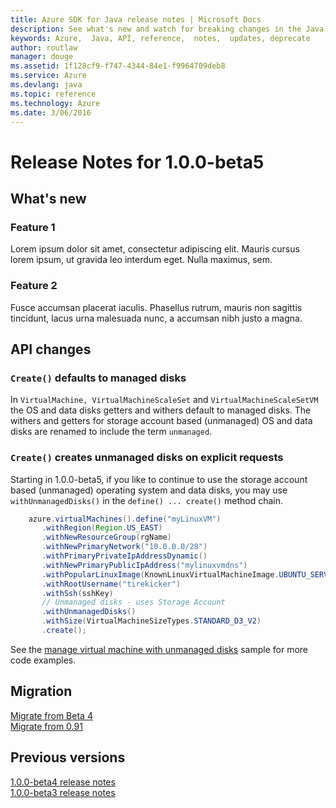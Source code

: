 ```yaml
---
title: Azure SDK for Java release notes | Microsoft Docs
description: See what's new and watch for breaking changes in the Java SDK for Java
keywords: Azure,  Java, API, reference,  notes,  updates, deprecate
author: routlaw
manager: douge
ms.assetid: 1f128cf9-f747-4344-84e1-f9964709deb8
ms.service: Azure
ms.devlang: java
ms.topic: reference
ms.technology: Azure
ms.date: 3/06/2016
---
```


# Release Notes for 1.0.0-beta5

## What's new

### Feature 1

Lorem ipsum dolor sit amet, consectetur adipiscing elit. Mauris cursus lorem ipsum, ut gravida leo interdum eget. Nulla maximus, sem.

### Feature 2

Fusce accumsan placerat iaculis. Phasellus rutrum, mauris non sagittis tincidunt, lacus urna malesuada nunc, a accumsan nibh justo a magna.

## API changes

### `Create()` defaults to managed disks

In `VirtualMachine, VirtualMachineScaleSet` and `VirtualMachineScaleSetVM` the OS and data disks getters and withers default to managed disks. The withers and getters for storage account based (unmanaged) OS and data disks are renamed to include the term `unmanaged`.

### `Create()` creates unmanaged disks on explicit requests

Starting in 1.0.0-beta5, if you like to continue to use the storage account based (unmanaged) operating system and data disks, you may use `withUnmanagedDisks()` in the `define() ... create()` method chain. 

```java
    azure.virtualMachines().define("myLinuxVM")
       .withRegion(Region.US_EAST)
       .withNewResourceGroup(rgName)
       .withNewPrimaryNetwork("10.0.0.0/28")
       .withPrimaryPrivateIpAddressDynamic()
       .withNewPrimaryPublicIpAddress("mylinuxvmdns")
       .withPopularLinuxImage(KnownLinuxVirtualMachineImage.UBUNTU_SERVER_16_04_LTS)
       .withRootUsername("tirekicker")
       .withSsh(sshKey)
       // Unmanaged disks - uses Storage Account
       .withUnmanagedDisks()
       .withSize(VirtualMachineSizeTypes.STANDARD_D3_V2)
       .create();
```

See the [manage virtual machine with unmanaged disks](https://github.com/azure-samples/compute-java-manage-virtual-machine-with-unmanaged-disks) sample for more code examples.

## Migration 

[Migrate from Beta 4](migrate-from-beta-4.md)    
[Migrate from 0.91](migrate-from-before-1.md)

## Previous versions

[1.0.0-beta4 release notes](release-notes-1-0-0-beta4.md)   
[1.0.0-beta3 release notes](release-notes-1-0-0-beta3.md)

